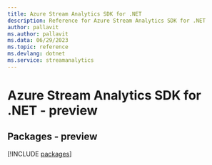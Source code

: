 ```yaml
---
title: Azure Stream Analytics SDK for .NET
description: Reference for Azure Stream Analytics SDK for .NET
author: pallavit
ms.author: pallavit
ms.data: 06/29/2023
ms.topic: reference
ms.devlang: dotnet
ms.service: streamanalytics
---
```

# Azure Stream Analytics SDK for .NET - preview
## Packages - preview
[!INCLUDE [packages](stream-analytics-index.md)]